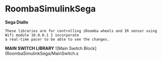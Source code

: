 # RoombaSimulinkSega
**Sega Diallo**
```
These libraries are for controlling iRoomba wheels and IR sensor using Wifi module 10.0.0.1 I incorporate 
a real-time pacer to be able to see the changes.
```
**MAIN SWITCH LIBRARY**
![Main Switch Block](RoombaSimulinkSega/MainSwitch.s
